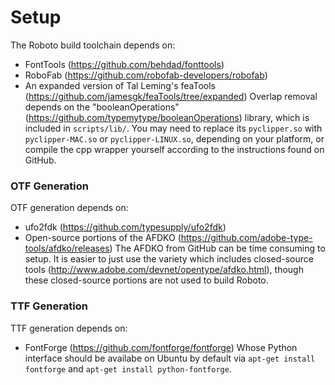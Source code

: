 # Setup
The Roboto build toolchain depends on:
- FontTools (https://github.com/behdad/fonttools)
- RoboFab (https://github.com/robofab-developers/robofab)
- An expanded version of Tal Leming's feaTools (https://github.com/jamesgk/feaTools/tree/expanded)
Overlap removal depends on the "booleanOperations" (https://github.com/typemytype/booleanOperations) library, which is included in `scripts/lib/`. You may need to replace its `pyclipper.so` with `pyclipper-MAC.so` or `pyclipper-LINUX.so`, depending on your platform, or compile the cpp wrapper yourself according to the instructions found on GitHub.

### OTF Generation
OTF generation depends on:
- ufo2fdk (https://github.com/typesupply/ufo2fdk)
- Open-source portions of the AFDKO (https://github.com/adobe-type-tools/afdko/releases)
The AFDKO from GitHub can be time consuming to setup. It is easier to just use the variety which includes closed-source tools (http://www.adobe.com/devnet/opentype/afdko.html), though these closed-source portions are not used to build Roboto.

### TTF Generation
TTF generation depends on:
- FontForge (https://github.com/fontforge/fontforge)
Whose Python interface should be availabe on Ubuntu by default via `apt-get install fontforge` and `apt-get install python-fontforge`.
